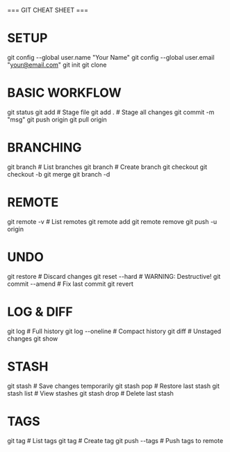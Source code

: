 === GIT CHEAT SHEET ===
# SETUP
git config --global user.name "Your Name"
git config --global user.email "your@email.com"
git init
git clone <repo-url>

# BASIC WORKFLOW
git status
git add <file>      # Stage file
git add .           # Stage all changes
git commit -m "msg"
git push origin <branch>
git pull origin <branch>

# BRANCHING
git branch          # List branches
git branch <name>   # Create branch
git checkout <branch>
git checkout -b <new-branch>
git merge <branch>
git branch -d <branch>

# REMOTE
git remote -v       # List remotes
git remote add <name> <url>
git remote remove <name>
git push -u origin <branch>

# UNDO
git restore <file>  # Discard changes
git reset --hard    # WARNING: Destructive!
git commit --amend  # Fix last commit
git revert <commit>

# LOG & DIFF
git log             # Full history
git log --oneline   # Compact history
git diff            # Unstaged changes
git show <commit>

# STASH
git stash           # Save changes temporarily
git stash pop       # Restore last stash
git stash list      # View stashes
git stash drop      # Delete last stash

# TAGS
git tag             # List tags
git tag <tag-name>  # Create tag
git push --tags     # Push tags to remote

